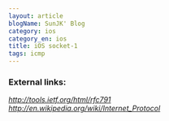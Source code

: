 ```yaml
---
layout: article
blogName: SunJK' Blog 
category: ios
category_en: ios
title: iOS socket-1
tags: icmp 
---
```




### External links:
_<http://tools.ietf.org/html/rfc791>_<br>
_<http://en.wikipedia.org/wiki/Internet_Protocol>_

